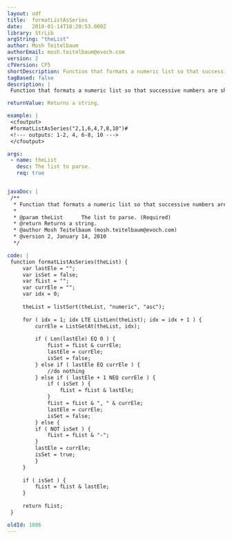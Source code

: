 ```yaml
---
layout: udf
title:  formatListAsSeries
date:   2010-01-14T18:20:53.000Z
library: StrLib
argString: "theList"
author: Mosh Teitelbaum
authorEmail: mosh.teitelbaum@evoch.com
version: 2
cfVersion: CF5
shortDescription: Function that formats a numeric list so that successive numbers are shown as a series.
tagBased: false
description: |
 Function that formats a numeric list so that successive numbers are shown as a series.  List must be numeric.  For this function to be useful, list elements should be sorted in ascending order.  Updated 1/14/10 by Todd Sharp (todd@cfsilence.com) to sort the list before grouping.

returnValue: Returns a string.

example: |
 <cfoutput>
 #formatListAsSeries("2,1,6,4,7,8,10")#
 <!--- outputs: 1-2, 4, 6-8, 10 --->
 </cfoutput>

args:
 - name: theList
   desc: The list to parse.
   req: true


javaDoc: |
 /**
  * Function that formats a numeric list so that successive numbers are shown as a series.
  * 
  * @param theList      The list to parse. (Required)
  * @return Returns a string. 
  * @author Mosh Teitelbaum (mosh.teitelbaum@evoch.com) 
  * @version 2, January 14, 2010 
  */

code: |
 function formatListAsSeries(theList) {
     var lastEle = "";
     var isSet = false;
     var fList = "";
     var currEle = "";
     var idx = 0;
     
     theList = listSort(theList, "numeric", "asc");
     
     for ( idx = 1; idx LTE ListLen(theList); idx = idx + 1 ) {
         currEle = ListGetAt(theList, idx);
         
         if ( Len(lastEle) EQ 0 ) {
             fList = fList & currEle;
             lastEle = currEle;
             isSet = false;
         } else if ( lastEle EQ currEle ) {
             //do nothing
         } else if ( lastEle + 1 NEQ currEle ) {
             if ( isSet ) {
                 fList = fList & lastEle;
             }
             fList = fList & ", " & currEle;
             lastEle = currEle;
             isSet = false;
         } else {
         if ( NOT isSet ) {
             fList = fList & "-";
         }
         lastEle = currEle;
         isSet = true;
         }
     }
 
     if ( isSet ) {
         fList = fList & lastEle;
     }
 
     return fList;
 }

oldId: 1086
---
```


